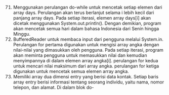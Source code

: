 71. Menggunakan perulangan do-while untuk mencetak setiap elemen dari array days. Perulangan akan terus berlanjut selama i lebih kecil dari panjang array days. Pada setiap iterasi, elemen array days[i] akan dicetak menggunakan System.out.println(). 
    Dengan demikian, program akan mencetak semua hari dalam bahasa Indonesia dari Senin hingga Minggu.
72. BufferedReader untuk membaca input dari pengguna melalui System.in.
    Perulangan for pertama digunakan untuk mengisi array angka dengan nilai-nilai yang dimasukkan oleh pengguna.
    Pada setiap iterasi, program akan meminta pengguna untuk memasukkan nilai dan kemudian menyimpannya di dalam elemen array angka[i].
    perulangan for kedua untuk mencari nilai maksimum dari array angka. 
    perulangan for ketiga digunakan untuk mencetak semua elemen array angka. 
73. Memiliki array dua dimensi entry yang berisi data kontak. 
    Setiap baris array entry berisi informasi tentang seorang individu, yaitu nama, nomor telepon, dan alamat. Di dalam blok do-




